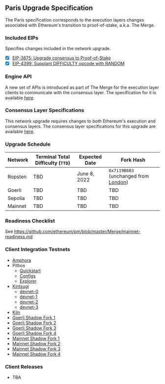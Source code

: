 ## Paris Upgrade Specification

The Paris specification corresponds to the execution layers changes associated with Ethereum's transition to proof-of-stake, a.k.a. The Merge.

### Included EIPs
Specifies changes included in the network upgrade.

  - [x] [EIP-3675: Upgrade consensus to Proof-of-Stake](https://eips.ethereum.org/EIPS/eip-3675)
  - [x] [EIP-4399: Supplant DIFFICULTY opcode with RANDOM](https://eips.ethereum.org/EIPS/eip-4399)

### Engine API

A new set of APIs is introduced as part of The Merge for the execution layer clients to communicate with the consensus layer. The specification for it is available [here](https://github.com/ethereum/execution-apis/tree/main/src/engine).

### Consensus Layer Specifications

This network upgrade requires changes to both Ethereum's execution and consensus layers. The consensus layer specifications for this upgrade are available [here](https://github.com/ethereum/consensus-specs/tree/dev/specs/bellatrix).

### Upgrade Schedule

| Network | Terminal Total Difficulty (`TTD`) | Expected Date | Fork Hash    |
|---------|------------|---------------|--------------|
| Ropsten | TBD | June 8, 2022 | `0x7119B6B3` (unchanged from [London](https://github.com/ethereum/execution-specs/blob/master/network-upgrades/mainnet-upgrades/london.md)) |
| Goerli  | TBD | TBD | TBD |
| Sepolia | TBD | TBD | TBD |
| Mainnet | TBD | TBD | TBD |

### Readiness Checklist

See https://github.com/ethereum/pm/blob/master/Merge/mainnet-readiness.md

### Client Integration Testnets

  - [Amphora](https://hackmd.io/@tvanepps/amphora-milestones)
  - Pithos
    - [Quickstart](https://github.com/parithosh/pithos-lighthouse-geth-quick-start)
    - [Configs](https://github.com/parithosh/consensus-deployment-ansible/blob/master/README.md)
    - [Explorer](https://pithos-explorer.ethdevops.io/)
  - [Kintsugi](https://kintsugi.themerge.dev/)
    - [devnet-0](https://github.com/parithosh/consensus-deployment-ansible/tree/master/merge-devnet-0)
    - [devnet-1](https://github.com/parithosh/consensus-deployment-ansible/tree/master/merge-devnet-1)
    - [devnet-2](https://github.com/parithosh/consensus-deployment-ansible/tree/master/merge-devnet-2)
    - [devnet-3](https://github.com/parithosh/consensus-deployment-ansible/tree/master/merge-devnet-3)
  - [Kiln](https://kiln.themerge.dev/)
  - [Goerli Shadow Fork 1](https://github.com/parithosh/consensus-deployment-ansible/tree/master/goerli-shadow-fork)
  - [Goerli Shadow Fork 2](https://github.com/parithosh/consensus-deployment-ansible/tree/master/goerli-shadow-fork-2)
  - [Goerli Shadow Fork 3](https://github.com/parithosh/consensus-deployment-ansible/tree/master/goerli-shadow-fork-3)
  - [Goerli Shadow Fork 4](https://github.com/parithosh/consensus-deployment-ansible/tree/master/goerli-shadow-fork-4)
  - [Mainnet Shadow Fork 1](https://github.com/parithosh/consensus-deployment-ansible/tree/master/mainnet-shadow-fork-1)
  - [Mainnet Shadow Fork 2](https://github.com/parithosh/consensus-deployment-ansible/tree/master/mainnet-shadow-fork-2)
  - [Mainnet Shadow Fork 3](https://github.com/parithosh/consensus-deployment-ansible/tree/master/mainnet-shadow-fork-3)
  - [Mainnet Shadow Fork 4](https://github.com/parithosh/consensus-deployment-ansible/tree/master/mainnet-shadow-fork-4)


### Client Releases

 - TBA
